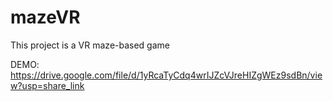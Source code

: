 # mazeVR
This project is a VR maze-based game

DEMO: https://drive.google.com/file/d/1yRcaTyCdq4wrIJZcVJreHIZgWEz9sdBn/view?usp=share_link
